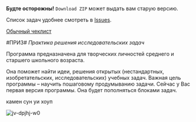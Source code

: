 **Будте осторожны!** `Download ZIP` может выдать вам старую версию.

Список задач удобнее смотреть в [Issues](https://github.com/edele/priz/issues?state=open).

[Обычный чеклист](https://gist.github.com/edele/9342586)

#ПРИЗ#
*Практика решения исследовательских задач*

Программа предназначена для творческих личностей среднего и старшего школьного возраста.

Она поможет найти идеи, решения открытых (нестандартных, изобретательских, исследовательских) учебных задач.
Важная цель программы – научить пошаговому продумыванию задачи.
Сейчас у Вас первая версия программы. 
Она будет пополняться блоками задач.

камен сун уи хоуп

![jv-dpjhj-w0](https://cloud.githubusercontent.com/assets/2607770/2648557/a08fe376-bf58-11e3-87c5-ed23b209d6dc.jpg)
